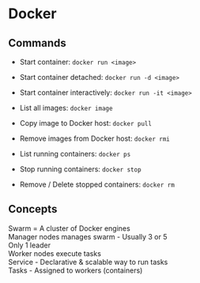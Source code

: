 # Docker

## Commands

- Start container: `docker run <image>`
- Start container detached: `docker run -d <image>`
- Start container interactively: `docker run -it <image>`
- List all images: `docker image`
- Copy image to Docker host: `docker pull`
- Remove images from Docker host: `docker rmi`

- List running containers: `docker ps`
- Stop running containers: `docker stop`
- Remove / Delete stopped containers: `docker rm`


## Concepts

Swarm = A cluster of Docker engines \
Manager nodes manages swarm - Usually 3 or 5 \
Only 1 leader \
Worker nodes execute tasks \
Service - Declarative & scalable way to run tasks \
Tasks - Assigned to workers (containers)

 
